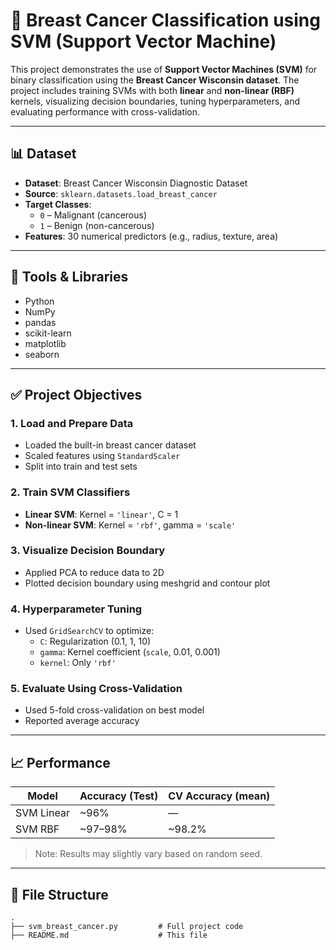 # 🧠 Breast Cancer Classification using SVM (Support Vector Machine)

This project demonstrates the use of **Support Vector Machines (SVM)** for binary classification using the **Breast Cancer Wisconsin dataset**. The project includes training SVMs with both **linear** and **non-linear (RBF)** kernels, visualizing decision boundaries, tuning hyperparameters, and evaluating performance with cross-validation.

---

## 📊 Dataset

- **Dataset**: Breast Cancer Wisconsin Diagnostic Dataset
- **Source**: `sklearn.datasets.load_breast_cancer`
- **Target Classes**:
  - `0` – Malignant (cancerous)
  - `1` – Benign (non-cancerous)
- **Features**: 30 numerical predictors (e.g., radius, texture, area)

---

## 🧰 Tools & Libraries

- Python
- NumPy
- pandas
- scikit-learn
- matplotlib
- seaborn

---

## ✅ Project Objectives

### 1. Load and Prepare Data
- Loaded the built-in breast cancer dataset
- Scaled features using `StandardScaler`
- Split into train and test sets

### 2. Train SVM Classifiers
- **Linear SVM**: Kernel = `'linear'`, C = 1
- **Non-linear SVM**: Kernel = `'rbf'`, gamma = `'scale'`

### 3. Visualize Decision Boundary
- Applied PCA to reduce data to 2D
- Plotted decision boundary using meshgrid and contour plot

### 4. Hyperparameter Tuning
- Used `GridSearchCV` to optimize:
  - `C`: Regularization (0.1, 1, 10)
  - `gamma`: Kernel coefficient (`scale`, 0.01, 0.001)
  - `kernel`: Only `'rbf'`

### 5. Evaluate Using Cross-Validation
- Used 5-fold cross-validation on best model
- Reported average accuracy

---

## 📈 Performance

| Model      | Accuracy (Test) | CV Accuracy (mean) |
|------------|------------------|---------------------|
| SVM Linear | ~96%             | —                   |
| SVM RBF    | ~97–98%          | ~98.2%              |

> Note: Results may slightly vary based on random seed.

---

## 📂 File Structure

```plaintext
.
├── svm_breast_cancer.py         # Full project code
├── README.md                    # This file

